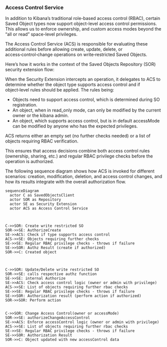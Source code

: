 ### Access Control Service

In addition to Kibana’s traditional role-based access control (RBAC), certain Saved Object types now support object-level access control permissions. This allows us to enforce ownership, and custom access modes beyond the “all or read” space-level privileges.

The Access Control Service (ACS) is responsible for evaluating these additional rules before allowing create, update, delete, or access‑control‑change operations on write‑restricted Saved Objects.

Here’s how it works in the context of the Saved Objects Repository (SOR) security extension flow:

When the Security Extension intercepts an operation, it delegates to ACS to determine whether the object type supports access control and if object‑level rules should be applied. The rules being:
- Objects need to support access control, which is determined during SO registration.
- An object, when in read_only mode, can only be modified by the current owner or the kibana admin.
- An object, which supports access control, but is in default accessMode can be modified by anyone who has the expected privileges.

ACS returns either an empty set (no further checks needed) or a list of objects requiring RBAC verification.

This ensures that access decisions combine both access control rules (ownership, sharing, etc.) and regular RBAC privilege checks before the operation is authorized.

The following sequence diagram shows how ACS is invoked for different scenarios: creation, modification, deletion, and access control changes, and how its results integrate with the overall authorization flow.

```mermaid
sequenceDiagram
  actor C as SavedObjectsClient
  actor SOR as Repository
  actor SE as Security Extension
  actor ACS as Access Control Service



C->>SOR: Create write restricted SO
SOR->>SE: AuthorizeCreate
SE->>ACS: Check if type supports access control
ACS->>SE: Objects requiring further checks
SE->>SE: Regular RBAC privilege checks - throws if failure
SE->>SOR: Authz Result (create if authorized)
SOR->>C: Created object



C->>SOR: Update/Delete write restricted SO
SOR->>SE: calls respective authz function
SE->>SE: internal Authorize
SE->>ACS: Check access control logic (owner or admin with privilege)
ACS->>SE: List of objects requiring further rbac checks
SE->>SE: Regular RBAC privilege checks - throws if failure
SE->>SOR: Authorization result (perform action if authorized)
SOR->>SOR: Perform action


C->>SOR: Change Access Control(owner or accessMode)
SOR->>SE: authorizeChangeAccessControl
SE->>ACS: Enforce accessControl logic (owner or admin with privilege)
ACS->>SE: List of objects requiring further rbac checks
SE->>SE: Regular RBAC privilege checks - throws if failure
SE->>SOR: Authorization Result
SOR->>C: Object updated with new accessControl data
```
